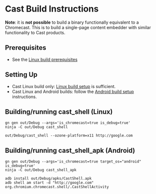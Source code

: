# Cast Build Instructions

**Note**: it is **not possible** to build a binary functionally
equivalent to a Chromecast. This is to build a single-page content
embedder with similar functionality to Cast products.

## Prerequisites

*   See the [Linux build prerequisites](https://chromium.googlesource.com/chromium/src/+/master/docs/linux_build_instructions_prerequisites.md)

## Setting Up

*   Cast Linux build only: [Linux build
    setup](https://chromium.googlesource.com/chromium/src/+/master/docs/linux_build_instructions.md)
    is sufficient.
*   Cast Linux and Android builds: follow the [Android build
    setup](https://www.chromium.org/developers/how-tos/android-build-instructions)
    instructions.

## Building/running cast\_shell (Linux)

```shell
gn gen out/Debug --args='is_chromecast=true is_debug=true'
ninja -C out/Debug cast_shell
```

```shell
out/Debug/cast_shell --ozone-platform=x11 http://google.com
```

## Building/running cast\_shell\_apk (Android)

```shell
gn gen out/Debug --args='is_chromecast=true target_os="android" is_debug=true'
ninja -C out/Debug cast_shell_apk
```

```shell
adb install out/Debug/apks/CastShell.apk
adb shell am start -d "http://google.com" org.chromium.chromecast.shell/.CastShellActivity
```